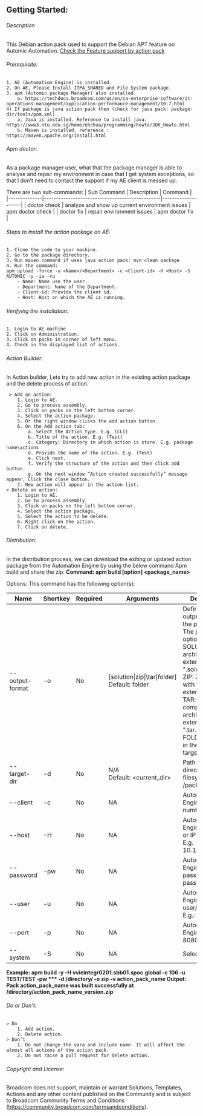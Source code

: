 ## Getting Started:


###### Description
 This Debian action pack used to support the Debian APT  feature on Automic Automation. [Check the Feature support by action pack](source/README.md)

###### Prerequisite:
	1. AE (Automation Engine) is installed. 
	2. On AE, Please Install ITPA_SHARED and File System package.
	3. apm (Automic package Manager) also installed.
		a. https://techdocs.broadcom.com/us/en/ca-enterprise-software/it-operations-management/application-performance-management/10-7.html
	4) If package is java action pack then (check for java pack: package-dir/tools/pom.xml)
		a. Java is installed. Reference to install java: https://www3.ntu.edu.sg/home/ehchua/programming/howto/JDK_Howto.html
		b. Maven is installed. reference : https://maven.apache.org/install.html 

###### Apm doctor:
As a package manager user, what that the package manager is able to analyse and repair my environment in case that I get system exceptions, so that I don't need to contact the support if my AE client is messed up.

There are two sub-commands:
| Sub Command  | Description                                    | Command            |
|--------------|------------------------------------------------|--------------------|
| doctor check | analyze and show up current environment issues	| apm doctor check   |
| doctor fix   | repair environment issues	                | apm doctor fix     |

###### Steps to install the action package on AE:
	1. Clone the code to your machine.
	2. Go to the package directory.
	3. Run maven command if uses java action pack: mvn clean package
	4. Run the command: 
	apm upload -force -u <Name>/<Department> -c <Client-id> -H <Host> -S AUTOMIC -y -ia -ru
		- Name: Name use the user.
		- Department: Name of the Department.
		- Client-id: Provide the client id.
		- Host: Host on which the AE is running.

###### Verifying the installation:
	1. Login to AE machine
	2. Click on Administration.
	3. Click on packs in corner of left menu.
	4. Check in the displayed list of actions.

###### Action Builder:
In Action builder, Lets try to add new action in the existing action package and the delete process of action.

     > Add an action:
		1. Login to AE.
		2. Go to process assembly.
		3. Click on packs on the left bottom corner.
		4. Select the action package.
		5. Or the right window clicks the add action button.
		6. On the Add action tab:
			a. Select the Action type. E.g. (CLI)
			b. Title of the action. E.g. (Test)
			c. Category: Directory in which action is store. E.g. package name\actions
			d. Provide the name of the action. E.g. (Test)
			e. Click next.
			f. Verify the structure of the action and then click add button.
			g. On the next window “Action created successfully” message appear, Click the close button.
		7. New action will appear in the action list.
    > Delete an action:
		1. Login to AE.
		2. Go to process assembly.
		3. Click on packs on the left bottom corner.
		4. Select the action package.
		5. Select the action to be delete.
		6. Right click on the action.
		7. Click on delete.

###### Distribution: 
In the distribution process, we can download the exiting or updated action package from the Automation Engine by using the below command Apm build and share the zip.
**Command: apm build [option] <package_name>**

Options:
This command has the following option(s):

|Name           |Shortkey|Required |    Arguments	        |                Description                                                                              |
|---------------|--------|---------|----------------------------|---------------------------------------------------------------------------------------------------------|
|--output-format|-o	 | No	   |[solution\|zip\|\tar\|folder] <br>Default: folder|Defines the output format of the package. The possible options are:<br>SOLUTION: Zip-archive with the extension ".solution"<br>ZIP: Zip-archive with the extension ".zip"<br>TAR: gzip-compressed tar-archive with the extension ".tar.gz"<br>FOLDER: Folder in the specified target directory
|--target-dir	|-d	 | No	   |N/A <br>Default:  <current_dir>                    | Path to target directory in local filesystem E.g. /packages/|
|--client	|-c	 | No	   |NA	                        |Automation Engine client number. E.g.106   |
|--host	        |-H	 | No	   |NA	                        |Automation Engine hostname or IP address. E.g.  10.149.132.64         |
|--password	|-pw	 | No	   |NA	                        |Automation Engine password. E.g. password |
|--user	        |-u	 | No	   |NA 	                        |Automation Engine user/department, E.g.: John/Unit1                       |
|--port	        |-p      | No	   |NA	                        |Automation Engine port. E.g. 8080    | 
|--system	|-S	 | No	   |NA	                        |Selected system                      |

**Example: 
apm build -y -H vvieintegr0201.sbb01.spoc.global -c 106 -u TEST/TEST -pw *** -d /directory/ -o zip -v action_pack_name
Output: 
Pack action_pack_name was built successfully at /directory/action_pack_name_version.zip**


###### Do or Don’t:
	> Do
		1. Add action.
		2. Delete action.
	> Don’t
		1. Do not change the vara and include name. It will affect the almost all actions of the action pack.
		2. Do not raise a pull request for delete action.
		
		
###### Copyright and License: 
Broadcom does not support, maintain or warrant Solutions, Templates, Actions and any other content published on the Community and is subject to Broadcom Community Terms and Conditions (https://community.broadcom.com/termsandconditions).
